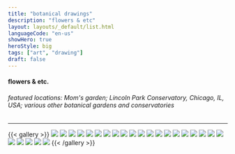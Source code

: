 ```yaml
---
title: "botanical drawings"
description: "flowers & etc"
layout: layouts/_default/list.html
languageCode: "en-us"
showHero: true
heroStyle: big
tags: ["art", "drawing"]
draft: false
---
```

#### flowers & etc.
###### featured locations: Mom's garden; Lincoln Park Conservatory, Chicago, IL, USA; various other botanical gardens and conservatories
---

{{< gallery >}}
  <img src="gallery/cardinalflower.JPG" class="grid-w50 md:grid-w33 xl:grid-w25" />
  <img src="gallery/dendrochilum_magnum_large_chain_orchid.JPG" class="grid-w50 md:grid-w33 xl:grid-w25" />
  <img src="gallery/echinacea_purpurea_purple_cone_flower.PNG" class="grid-w50 md:grid-w33 xl:grid-w25" />
  <img src="gallery/echiveria_violet_queen.PNG" class="grid-w50 md:grid-w33 xl:grid-w25" />
  <img src="gallery/goldfish_plant.jpg" class="grid-w50 md:grid-w33 xl:grid-w25" />
  <img src="gallery/hemerocallis_fulva_daylily.PNG" class="grid-w50 md:grid-w33 xl:grid-w25" />
  <img src="gallery/houstonia_caerulea_bluets.PNG" class="grid-w50 md:grid-w33 xl:grid-w25" />
  <img src="gallery/japanesemaple.JPG" class="grid-w50 md:grid-w33 xl:grid-w25" />
  <img src="gallery/koi.PNG" class="grid-w50 md:grid-w33 xl:grid-w25" />
  <img src="gallery/liatris_spicata_blazing_star.JPG" class="grid-w50 md:grid-w33 xl:grid-w25" />
  <img src="gallery/Lincoln_conservatory_entrance.JPG" class="grid-w50 md:grid-w33 xl:grid-w25" />
  <img src="gallery/lincoln_conservatory_fern_room.JPG" class="grid-w50 md:grid-w33 xl:grid-w25" />
  <img src="gallery/lincoln_conservatory_orchid_room.JPG" class="grid-w50 md:grid-w33 xl:grid-w25" />
  <img src="gallery/osteospermum_ecklonis_akila_flower.PNG" class="grid-w50 md:grid-w33 xl:grid-w25" />
  <img src="gallery/perovskia_atriplicifolia_asclepias_tuberosa_russian_sage_butterfly_weed.JPG" class="grid-w50 md:grid-w33 xl:grid-w25" />
  <img src="gallery/petunia_x_hybrida.PNG" class="grid-w50 md:grid-w33 xl:grid-w25" />
  <img src="gallery/portulaca_gradiflora_moss_rose.PNG" class="grid-w50 md:grid-w33 xl:grid-w25" />
  <img src="gallery/regatta_sapphire_lobelia_spiderwort.PNG" class="grid-w50 md:grid-w33 xl:grid-w25" />
  <img src="gallery/rosa_the_fairy_shrub_rose.PNG" class="grid-w50 md:grid-w33 xl:grid-w25" />
  <img src="gallery/rotheca_myricaides_blue_butterfly_bush.JPG" class="grid-w50 md:grid-w33 xl:grid-w25" />
  <img src="gallery/scaevola_aemula_pink_wonder.PNG" class="grid-w50 md:grid-w33 xl:grid-w25" />
  <img src="gallery/spirea.JPG" class="grid-w50 md:grid-w33 xl:grid-w25" />
  <img src="gallery/wisteria_frutescens.JPG" class="grid-w50 md:grid-w33 xl:grid-w25" />
  <img src="gallery/yellowmushroom.jpg" class="grid-w50 md:grid-w33 xl:grid-w25" />
  <img src="gallery/zinnia_elegans.PNG" class="grid-w50 md:grid-w33 xl:grid-w25" />
{{< /gallery >}}
